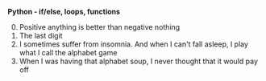 **Python - if/else, loops, functions**  

0. Positive anything is better than negative nothing  
1. The last digit  
2. I sometimes suffer from insomnia. And when I can't fall asleep, I play what I call the alphabet game  
3. When I was having that alphabet soup, I never thought that it would pay off  
